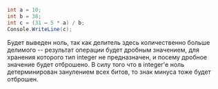 ```csharp
int a = 10;
int b = 38;
int c = (31 – 5 * a) / b;
Console.WriteLine(c);
```
Будет выведен ноль, так как делитель здесь количественно больше делимого -- результат операции будет дробным значением, для хранения которого тип integer не предназначен, и посему дробное значение будет отброшено.
В силу того что в integer'е ноль детерминирован занулением всех битов, то знак минуса тоже будет отброшен.

